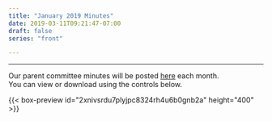 ```yaml
---
title: "January 2019 Minutes"
date: 2019-03-11T09:21:47-07:00
draft: false
series: "front"

---
```


---

Our parent committee minutes will be posted [here](minutes) each month.  
You can view or download using the controls below.  

{{< box-preview id="2xnivsrdu7plyjpc8324rh4u6b0gnb2a" height="400" >}}


